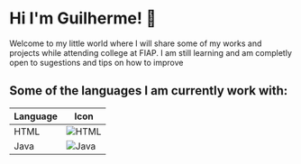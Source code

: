 # Hi I'm Guilherme! 👋

Welcome to my little world where I will share some of my works and projects while attending college at FIAP.
I am still learning and am completly open to sugestions and tips on how to improve
## Some of the languages I am currently work with:

| Language | Icon |
|----------|------|
| HTML     | ![HTML](https://img.icons8.com/color/2x/html-5.png) |
| Java     | ![Java](https://img.icons8.com/?size=100&id=13679&format=png&color=000000) |




  <!--
**Guilherme26BC/Guilherme26BC** is a ✨ _special_ ✨ repository because its `README.md` (this file) appears on your GitHub profile.


